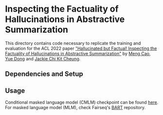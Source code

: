 # Inspecting the Factuality of Hallucinations in Abstractive Summarization

This directory contains code necessary to replicate the training and evaluation for the ACL 2022 paper ["Hallucinated but Factual! Inspecting the Factuality of Hallucinations in Abstractive Summarization"](https://arxiv.org/pdf/2109.09784.pdf) by [Meng Cao](https://mcao516.github.io/), [Yue Dong](https://www.cs.mcgill.ca/~ydong26/) and [Jackie Chi Kit Cheung](https://www.cs.mcgill.ca/~jcheung/).

## Dependencies and Setup

## Usage
Conditional masked language model (CMLM) checkpoint can be found [here](https://drive.google.com/drive/folders/10ibVc5R7q4Gc0TH1AIRo7IaLCV83SkpF?usp=sharing). For masked language model (MLM), check Fairseq's [BART](https://github.com/pytorch/fairseq/tree/main/examples/bart) repository.
